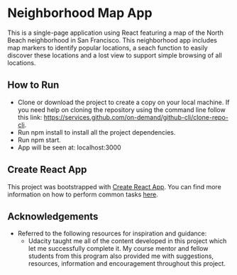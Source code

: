 # Neighborhood Map App
This is a single-page application using React featuring a map of the North Beach neighborhood in San Francisco. 
This neighborhood app includes map markers to identify popular locations, a seach function to easily discover these locations and a lost view to support simple browsing of all locations.

## How to Run
* Clone or download the project to create a copy on your local machine. If you need help on cloning the repository using the command line follow this link: https://services.github.com/on-demand/github-cli/clone-repo-cli.
* Run npm install to install all the project dependencies.
* Run npm start.
* App will be seen at: localhost:3000

## Create React App
This project was bootstrapped with [Create React App](https://github.com/facebookincubator/create-react-app). You can find more information on how to perform common tasks [here](https://github.com/facebookincubator/create-react-app/blob/master/packages/react-scripts/template/README.md).

## Acknowledgements
* Referred to the following resources for inspiration and guidance:
    - Udacity taught me all of the content developed in this project which let me successfully complete it. My course mentor and fellow students from this program also provided me with suggestions, resources, information and encouragement throughout this project.